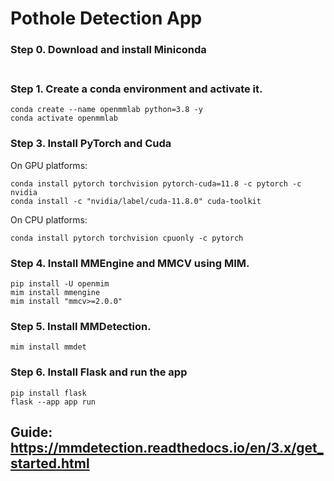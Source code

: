 # Pothole Detection App

### Step 0. Download and install Miniconda <br><br>

### Step 1. Create a conda environment and activate it.
```
conda create --name openmmlab python=3.8 -y
conda activate openmmlab
```

### Step 3. Install PyTorch and Cuda
On GPU platforms:
```
conda install pytorch torchvision pytorch-cuda=11.8 -c pytorch -c nvidia 
conda install -c "nvidia/label/cuda-11.8.0" cuda-toolkit 
```
On CPU platforms:
```
conda install pytorch torchvision cpuonly -c pytorch
```

### Step 4. Install MMEngine and MMCV using MIM.
```
pip install -U openmim 
mim install mmengine 
mim install "mmcv>=2.0.0" 
```

### Step 5. Install MMDetection.
```
mim install mmdet
```

### Step 6. Install Flask and run the app
```
pip install flask 
flask --app app run
```

## Guide: https://mmdetection.readthedocs.io/en/3.x/get_started.html
